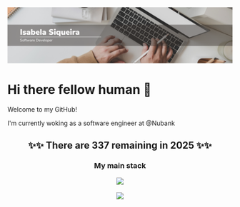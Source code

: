 <img src="https://raw.githubusercontent.com/Isabela192/Isabela192/main/github_banner.png">

# Hi there fellow human 👋

Welcome to my GitHub!

I'm currently woking as a software engineer at @Nubank 

<h2  align='center'>✨✨ There are 337 remaining in 2025 ✨✨ </h2>

<h3 align='center'> My main stack </h3>
<p align="center">
  <a href="https://skillicons.dev">
    <img src="https://skillicons.dev/icons?i=git,docker,python,clojure,r" />
  </a>
</p>

<p align='center'>
<a href='https://www.linkedin.com/in/isabela-siqueira-611641128/'><img src="https://img.shields.io/badge/linkedin-%230077B5.svg?&style=for-the-badge&logo=linkedin&logoColor=white">
</p>

